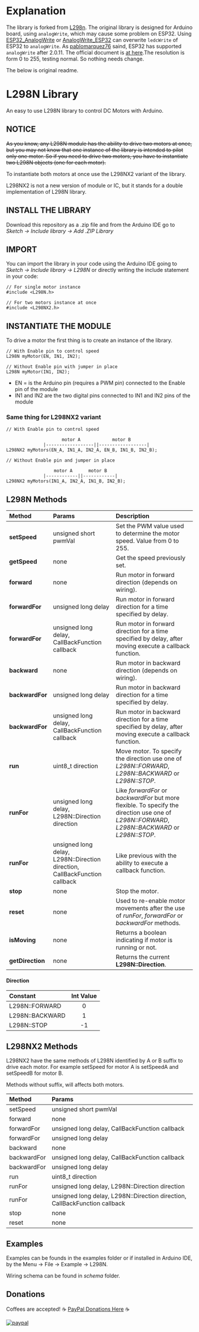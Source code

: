 # Explanation

The library is forked from [L298n](https://github.com/AndreaLombardo/L298N).
The original library is designed for Arduino board, using `analogWrite`, which may cause some problem on ESP32.
Using [ESP32_AnalogWrite](https://github.com/erropix/ESP32_AnalogWrite) or [AnalogWrite_ESP32](https://github.com/pablomarquez76/AnalogWrite_ESP32) can overwrite `ledcWrite` of ESP32 to `analogWrite`.
As [pablomarquez76](https://github.com/pablomarquez76/AnalogWrite_ESP32/issues/6) saind, ESP32 has supported `analogWrite` after 2.0.11. The official document is [at here](https://docs.espressif.com/projects/arduino-esp32/en/latest/api/ledc.html?highlight=analogWrite#analogwrite).The resolution is form 0 to 255, testing normal. So nothing needs change.

The below is original readme.

# L298N Library

An easy to use L298N library to control DC Motors with Arduino.

## NOTICE

~~As you know, any L298N module has the ability to drive two motors at once, but you may not know that one instance of the library is intended to pilot only one motor. So if you need to drive two motors, you have to instantiate two L298N objects (one for each motor).~~

To instantiate both motors at once use the L298NX2 variant of the library.

L298NX2 is not a new version of module or IC,
but it stands for a double implementation of L298N library.

## INSTALL THE LIBRARY

Download this repository as a .zip file and from the Arduino IDE go to _Sketch -> Include library -> Add .ZIP Library_

## IMPORT

You can import the library in your code using the Arduino IDE going to _Sketch -> Include library -> L298N_
or directly writing the include statement in your code:

```
// For single motor instance
#include <L298N.h>
```

```
// For two motors instance at once
#include <L298NX2.h>
```

## INSTANTIATE THE MODULE

To drive a motor the first thing is to create an instance of the library.

```
// With Enable pin to control speed
L298N myMotor(EN, IN1, IN2);
```

```
// Without Enable pin with jumper in place
L298N myMotor(IN1, IN2);
```

- EN = is the Arduino pin (requires a PWM pin) connected to the Enable pin of the module
- IN1 and IN2 are the two digital pins connected to IN1 and IN2 pins of the module

### Same thing for L298NX2 variant

```
// With Enable pin to control speed

                     motor A            motor B
              |------------------||------------------|
L298NX2 myMotors(EN_A, IN1_A, IN2_A, EN_B, IN1_B, IN2_B);
```

```
// Without Enable pin and jumper in place

                  motor A      motor B
              |------------||------------|
L298NX2 myMotors(IN1_A, IN2_A, IN1_B, IN2_B);
```

## L298N Methods

| Method           | Params                                                                     | Description                                                                                                                                     |
| :--------------- | :------------------------------------------------------------------------- | :---------------------------------------------------------------------------------------------------------------------------------------------- |
| **setSpeed**     | unsigned short pwmVal                                                      | Set the PWM value used to determine the motor speed. Value from 0 to 255.                                                                       |
| **getSpeed**     | none                                                                       | Get the speed previously set.                                                                                                                   |
| **forward**      | none                                                                       | Run motor in forward direction (depends on wiring).                                                                                             |
| **forwardFor**   | unsigned long delay                                                        | Run motor in forward direction for a time specified by delay.                                                                                   |
| **forwardFor**   | unsigned long delay, CallBackFunction callback                             | Run motor in forward direction for a time specified by delay, after moving execute a callback function.                                         |
| **backward**     | none                                                                       | Run motor in backward direction (depends on wiring).                                                                                            |
| **backwardFor**  | unsigned long delay                                                        | Run motor in backward direction for a time specified by delay.                                                                                  |
| **backwardFor**  | unsigned long delay, CallBackFunction callback                             | Run motor in backward direction for a time specified by delay, after moving execute a callback function.                                        |
| **run**          | uint8_t direction                                                          | Move motor. To specify the direction use one of _L298N::FORWARD_, _L298N::BACKWARD_ or _L298N::STOP_.                                           |
| **runFor**       | unsigned long delay, L298N::Direction direction                            | Like _forwardFor_ or _backwardFor_ but more flexible. To specify the direction use one of _L298N::FORWARD_, _L298N::BACKWARD_ or _L298N::STOP_. |
| **runFor**       | unsigned long delay, L298N::Direction direction, CallBackFunction callback | Like previous with the ability to execute a callback function.                                                                                  |
| **stop**         | none                                                                       | Stop the motor.                                                                                                                                 |
| **reset**        | none                                                                       | Used to re-enable motor movements after the use of _runFor_, _forwardFor_ or _backwardFor_ methods.                                             |
| **isMoving**     | none                                                                       | Returns a boolean indicating if motor is running or not.                                                                                        |
| **getDirection** | none                                                                       | Returns the current **L298N::Direction**.                                                                                                       |

#### Direction

| Constant        | Int Value |
| :-------------- | :-------: |
| L298N::FORWARD  |     0     |
| L298N::BACKWARD |     1     |
| L298N::STOP     |    -1     |

## L298NX2 Methods

L298NX2 have the same methods of L298N identified by A or B suffix to drive each motor. For example setSpeed for motor A is setSpeedA and setSpeedB for motor B.

Methods without suffix, will affects both motors.

| Method      | Params                                                                     |
| :---------- | :------------------------------------------------------------------------- |
| setSpeed    | unsigned short pwmVal                                                      |
| forward     | none                                                                       |
| forwardFor  | unsigned long delay, CallBackFunction callback                             |
| forwardFor  | unsigned long delay                                                        |
| backward    | none                                                                       |
| backwardFor | unsigned long delay, CallBackFunction callback                             |
| backwardFor | unsigned long delay                                                        |
| run         | uint8_t direction                                                          |
| runFor      | unsigned long delay, L298N::Direction direction                            |
| runFor      | unsigned long delay, L298N::Direction direction, CallBackFunction callback |
| stop        | none                                                                       |
| reset       | none                                                                       |

## Examples

Examples can be founds in the examples folder or if installed in Arduino IDE, by the Menu -> File -> Example -> L298N.

Wiring schema can be found in _schema_ folder.

## Donations

Coffees are accepted!
:coffee: [PayPal Donations Here](https://www.paypal.com/cgi-bin/webscr?cmd=_s-xclick&hosted_button_id=GRNEA99RCC3U4) :coffee:

[![paypal](https://www.paypalobjects.com/en_US/i/btn/btn_donateCC_LG.gif)](https://www.paypal.com/cgi-bin/webscr?cmd=_s-xclick&hosted_button_id=GRNEA99RCC3U4)
